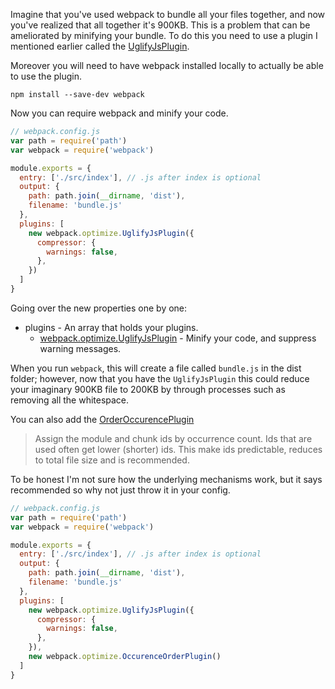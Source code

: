 Imagine that you've used webpack to bundle all your files together, and now you've realized that all together it's 900KB. This is a problem that can be ameliorated by minifying your bundle. To do this you need to use a plugin I mentioned earlier called the [UglifyJsPlugin](https://webpack.github.io/docs/list-of-plugins.html#uglifyjsplugin).

Moreover you will need to have webpack installed locally to actually be able to use the plugin.

    npm install --save-dev webpack

Now you can require webpack and minify your code.

```javascript
// webpack.config.js
var path = require('path')
var webpack = require('webpack')

module.exports = {
  entry: ['./src/index'], // .js after index is optional
  output: {
    path: path.join(__dirname, 'dist'),
    filename: 'bundle.js'
  },
  plugins: [
    new webpack.optimize.UglifyJsPlugin({
      compressor: {
        warnings: false,
      },
    })
  ]
}
```
Going over the new properties one by one:

* plugins - An array that holds your plugins.
  * [webpack.optimize.UglifyJsPlugin](https://webpack.github.io/docs/list-of-plugins.html#uglifyjsplugin) - Minify your code, and suppress warning messages.

When you run `webpack`, this will create a file called `bundle.js` in the dist folder; however, now that you have the `UglifyJsPlugin` this could reduce your imaginary 900KB file to 200KB by through processes such as removing all the whitespace.

You can also add the [OrderOccurencePlugin](https://webpack.github.io/docs/list-of-plugins.html#occurrenceorderplugin)

> Assign the module and chunk ids by occurrence count. Ids that are used often get lower (shorter) ids. This make ids predictable, reduces to total file size and is recommended.

To be honest I'm not sure how the underlying mechanisms work, but it says recommended so why not just throw it in your config.

```javascript
// webpack.config.js
var path = require('path')
var webpack = require('webpack')

module.exports = {
  entry: ['./src/index'], // .js after index is optional
  output: {
    path: path.join(__dirname, 'dist'),
    filename: 'bundle.js'
  },
  plugins: [
    new webpack.optimize.UglifyJsPlugin({
      compressor: {
        warnings: false,
      },
    }),
    new webpack.optimize.OccurenceOrderPlugin()
  ]
}
```

